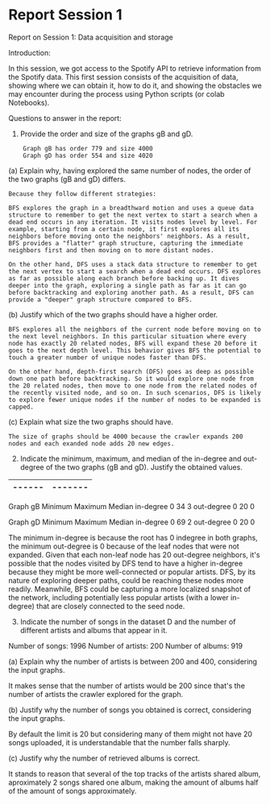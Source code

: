# Report Session 1

Report on Session 1: 
Data acquisition and storage


Introduction:

In this session, we got access to the Spotify API to retrieve information from the Spotify data. This first session consists of the acquisition of data, showing where we can obtain it, how to do it, and showing the obstacles we may encounter during the process using Python scripts (or colab Notebooks). 


Questions to answer in the report:

1. Provide the order and size of the graphs gB and gD.
```
	Graph gB has order 779 and size 4000
	Graph gD has order 554 and size 4020
```
(a) Explain why, having explored the same number of nodes, the order of the two graphs (gB and gD) differs.
```
Because they follow different strategies:

BFS explores the graph in a breadthward motion and uses a queue data structure to remember to get the next vertex to start a search when a dead end occurs in any iteration. It visits nodes level by level. For example, starting from a certain node, it first explores all its neighbors before moving onto the neighbors' neighbors. As a result, BFS provides a "flatter" graph structure, capturing the immediate neighbors first and then moving on to more distant nodes.

On the other hand, DFS uses a stack data structure to remember to get the next vertex to start a search when a dead end occurs. DFS explores as far as possible along each branch before backing up. It dives deeper into the graph, exploring a single path as far as it can go before backtracking and exploring another path. As a result, DFS can provide a "deeper" graph structure compared to BFS.
```

(b) Justify which of the two graphs should have a higher order.
```
BFS explores all the neighbors of the current node before moving on to the next level neighbors. In this particular situation where every node has exactly 20 related nodes, BFS will expand these 20 before it goes to the next depth level. This behavior gives BFS the potential to touch a greater number of unique nodes faster than DFS.

On the other hand, depth-first search (DFS) goes as deep as possible down one path before backtracking. So it would explore one node from the 20 related nodes, then move to one node from the related nodes of the recently visited node, and so on. In such scenarios, DFS is likely to explore fewer unique nodes if the number of nodes to be expanded is capped.
```

(c) Explain what size the two graphs should have.
```
The size of graphs should be 4000 because the crawler expands 200 nodes and each exanded node adds 20 new edges.
```

2. Indicate the minimum, maximum, and median of the in-degree and out-degree of the two graphs (gB and gD). Justify the obtained values.

|------|-------|
|------|-------|
Graph gB
Minimum
Maximum
Median
in-degree
0
34
3
out-degree
0
20
0



Graph gD
Minimum
Maximum
Median
in-degree
0
69
2
out-degree
0
20
0



The minimum in-degree is because the root has 0 indegree in both graphs, the minimum out-degree is 0 because of the leaf nodes that were not expanded. Given that each non-leaf node has 20 out-degree neighbors, it's possible that the nodes visited by DFS tend to have a higher in-degree because they might be more well-connected or popular artists. DFS, by its nature of exploring deeper paths, could be reaching these nodes more readily. Meanwhile, BFS could be capturing a more localized snapshot of the network, including potentially less popular artists (with a lower in-degree) that are closely connected to the seed node.


3. Indicate the number of songs in the dataset D and the number of different artists and albums that appear in it.

Number of songs: 1996
Number of artists: 200
Number of albums: 919

(a) Explain why the number of artists is between 200 and 400, considering the input graphs.

It makes sense that the number of artists would be 200 since that's the number of artists the crawler explored for the graph.


(b) Justify why the number of songs you obtained is correct, considering the input graphs.

By default the limit is 20 but considering many of them might not have 20 songs uploaded, it is understandable that the number falls sharply.


(c) Justify why the number of retrieved albums is correct.

It stands to reason that several of the top tracks of the artists shared album, aproximately 2 songs shared one album, making the amount of albums half of the amount of songs approximately.

